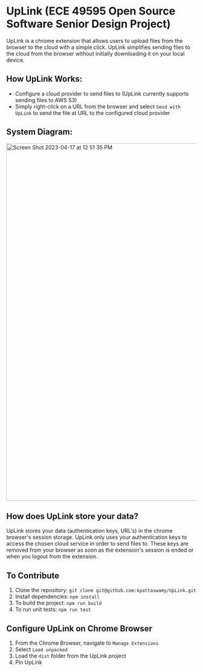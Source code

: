 # UpLink (ECE 49595 Open Source Software Senior Design Project)
UpLink is a chrome extension that allows users to upload files from the browser to the cloud with a simple click. UpLink simplifies sending files to the cloud from the browser without initially downloading it on your local device. 

## How UpLink Works:
* Configure a cloud provider to send files to (UpLink currently supports sending files to AWS S3)
* Simply right-click on a URL from the browser and select `Send with UpLink` to send the file at URL to the configured cloud provider

## System Diagram:
<img width="945" alt="Screen Shot 2023-04-17 at 12 51 35 PM" src="https://user-images.githubusercontent.com/62078498/232555600-57163a7a-4bed-4fd7-9e96-9ad4a86909a1.png">

## How does UpLink store your data?
UpLink stores your data (authentication keys, URL's) in the chrome browser's session storage. UpLink only uses your authentication keys to access the chosen cloud service in order to send files to. These keys are removed from your browser as soon as the extension's session is ended or when you logout from the extension.

## To Contribute
1. Clone the repository: `git clone git@github.com:kpattaswamy/UpLink.git`
2. Install dependencies: `npm install`
3. To build the project: `npm run build`
4. To run unit tests: `npm run test`

## Configure UpLink on Chrome Browser
1. From the Chrome Browser, navigate to `Manage Extensions`
2. Select `Load unpacked`
3. Load the `dist` folder from the UpLink project
4. Pin UpLink 
